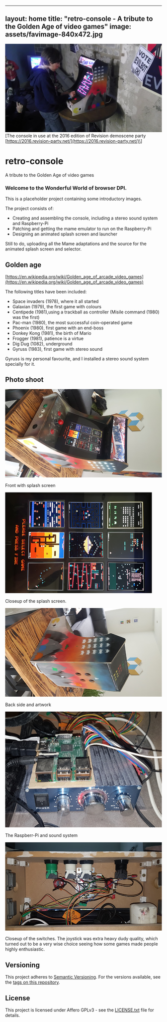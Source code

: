  ---
layout: home
title: "retro-console - A tribute to the Golden Age of video games"
image: assets/favimage-840x472.jpg
----------------------------------

![teaser](assets/favimage-840x472.jpg)  
\[The console in use at the 2016 edition of Revision demoscene party [https://2016.revision-party.net/](https://2016.revision-party.net/)\]

# retro-console

A tribute to the Golden Age of video games

### Welcome to the Wonderful World of browser DPI.

This is a placeholder project containing some introductory images.

The project consists of:

 - Creating and assembling the console, including a stereo sound system and Raspberry-Pi
 - Patching and getting the mame emulator to run on the Raspberry-Pi
 - Designing an animated splash screen and launcher

Still to do, uploading all the Mame adaptations and the source for the animated splash screen and selector.

## Golden age

[https://en.wikipedia.org/wiki/Golden_age_of_arcade_video_games](https://en.wikipedia.org/wiki/Golden_age_of_arcade_video_games)

The following titles have been included:

 - Space invaders (1978), where it all started
 - Galaxian (1979), the first game with colours
 - Centipede (1981),using a trackball as controller (Misile command (1980) was the first)
 - Pac-man (1980), the most successful coin-operated game
 - Phoenix (1980), first game with an end-boss
 - Donkey Kong (1981), the birth of Mario
 - Frogger (1981), patience is a virtue
 - Dig Dug (1082), underground
 - Gyruss (1983), first game with stereo sound

Gyruss is my personal favourite, and I installed a stereo sound system specially for it.

## Photo shoot

![front-472x840.jpg](media/front-472x840.jpg)

Front with splash screen

![splash-323x472.jpg](media/splash-323x472.jpg)

Closeup of the splash screen.

![back-482x840.jpg](media/back-482x840.jpg)

Back side and artwork

![electronics-640x472.jpg](media/electronics-640x472.jpg)

The Raspberr-Pi and sound system

![switches-840x472.jpg](media/switches-840x472.jpg)

Closeup of the switches. The joystick was extra heavy dudy quality, which turned out to be a very wise choice seeing how some games made people highly enthusiastic.

## Versioning

This project adheres to [Semantic Versioning](http://semver.org/spec/v2.0.0.html).
For the versions available, see the [tags on this repository](https://github.com/xyzzy/retro-console/tags).

## License

This project is licensed under Affero GPLv3 - see the [LICENSE.txt](LICENSE.txt) file for details.
